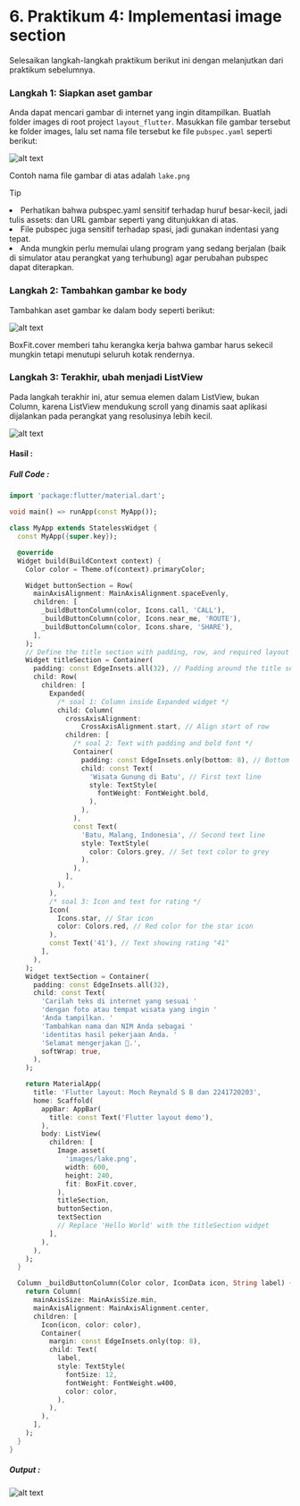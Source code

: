 # 6. Praktikum 4: Implementasi image section
Selesaikan langkah-langkah praktikum berikut ini dengan melanjutkan dari praktikum sebelumnya.

### Langkah 1: Siapkan aset gambar
Anda dapat mencari gambar di internet yang ingin ditampilkan. Buatlah folder images di root project `layout_flutter`. Masukkan file gambar tersebut ke folder images, lalu set nama file tersebut ke file `pubspec.yaml` seperti berikut:

![alt text](https://jti-polinema.github.io/flutter-codelab/06-layout-navigasi/img//6b5a4bc2e1591c80.png)


Contoh nama file gambar di atas adalah `lake.png`

> [!TIP] 
> <li>Perhatikan bahwa pubspec.yaml sensitif terhadap huruf besar-kecil, jadi tulis assets: dan URL gambar seperti yang ditunjukkan di atas.
> <li> File pubspec juga sensitif terhadap spasi, jadi gunakan indentasi yang tepat.
> <li> Anda mungkin perlu memulai ulang program yang sedang berjalan (baik di simulator atau perangkat yang terhubung) agar perubahan pubspec dapat diterapkan.</li>

### Langkah 2: Tambahkan gambar ke body
Tambahkan aset gambar ke dalam body seperti berikut:

![alt text](https://jti-polinema.github.io/flutter-codelab/06-layout-navigasi/img//56a96f0d725017fd.png)


BoxFit.cover memberi tahu kerangka kerja bahwa gambar harus sekecil mungkin tetapi menutupi seluruh kotak rendernya.

### Langkah 3: Terakhir, ubah menjadi ListView
Pada langkah terakhir ini, atur semua elemen dalam ListView, bukan Column, karena ListView mendukung scroll yang dinamis saat aplikasi dijalankan pada perangkat yang resolusinya lebih kecil.

![alt text](https://jti-polinema.github.io/flutter-codelab/06-layout-navigasi/img//d690c32e1656b4d0.png)


#### Hasil : 
##### Full Code : 
```dart
import 'package:flutter/material.dart';

void main() => runApp(const MyApp());

class MyApp extends StatelessWidget {
  const MyApp({super.key});

  @override
  Widget build(BuildContext context) {
    Color color = Theme.of(context).primaryColor;

    Widget buttonSection = Row(
      mainAxisAlignment: MainAxisAlignment.spaceEvenly,
      children: [
        _buildButtonColumn(color, Icons.call, 'CALL'),
        _buildButtonColumn(color, Icons.near_me, 'ROUTE'),
        _buildButtonColumn(color, Icons.share, 'SHARE'),
      ],
    );
    // Define the title section with padding, row, and required layout
    Widget titleSection = Container(
      padding: const EdgeInsets.all(32), // Padding around the title section
      child: Row(
        children: [
          Expanded(
            /* soal 1: Column inside Expanded widget */
            child: Column(
              crossAxisAlignment:
                  CrossAxisAlignment.start, // Align start of row
              children: [
                /* soal 2: Text with padding and bold font */
                Container(
                  padding: const EdgeInsets.only(bottom: 8), // Bottom padding
                  child: const Text(
                    'Wisata Gunung di Batu', // First text line
                    style: TextStyle(
                      fontWeight: FontWeight.bold,
                    ),
                  ),
                ),
                const Text(
                  'Batu, Malang, Indonesia', // Second text line
                  style: TextStyle(
                    color: Colors.grey, // Set text color to grey
                  ),
                ),
              ],
            ),
          ),
          /* soal 3: Icon and text for rating */
          Icon(
            Icons.star, // Star icon
            color: Colors.red, // Red color for the star icon
          ),
          const Text('41'), // Text showing rating "41"
        ],
      ),
    );
    Widget textSection = Container(
      padding: const EdgeInsets.all(32),
      child: const Text(
        'Carilah teks di internet yang sesuai '
        'dengan foto atau tempat wisata yang ingin '
        'Anda tampilkan. '
        'Tambahkan nama dan NIM Anda sebagai '
        'identitas hasil pekerjaan Anda. '
        'Selamat mengerjakan 🙂.',
        softWrap: true,
      ),
    );

    return MaterialApp(
      title: 'Flutter layout: Moch Reynald S B dan 2241720203',
      home: Scaffold(
        appBar: AppBar(
          title: const Text('Flutter layout demo'),
        ),
        body: ListView(
          children: [
            Image.asset(
              'images/lake.png',
              width: 600,
              height: 240,
              fit: BoxFit.cover,
            ),
            titleSection,
            buttonSection,
            textSection
            // Replace 'Hello World' with the titleSection widget
          ],
        ),
      ),
    );
  }

  Column _buildButtonColumn(Color color, IconData icon, String label) {
    return Column(
      mainAxisSize: MainAxisSize.min,
      mainAxisAlignment: MainAxisAlignment.center,
      children: [
        Icon(icon, color: color),
        Container(
          margin: const EdgeInsets.only(top: 8),
          child: Text(
            label,
            style: TextStyle(
              fontSize: 12,
              fontWeight: FontWeight.w400,
              color: color,
            ),
          ),
        ),
      ],
    );
  }
}
```
##### Output : 
![alt text](1.png)
